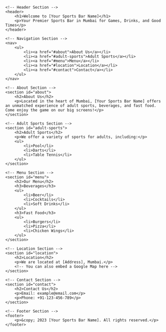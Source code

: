 <!DOCTYPE html>
<html>
<head>
    <title>Your Sports Bar - Mumbai</title>
    <link rel="stylesheet" type="text/css" href="styles.css"> <!-- Assuming you have a styles.css file -->
</head>
<body>

    <!-- Header Section -->
    <header>
        <h1>Welcome to [Your Sports Bar Name]</h1>
        <p>Your Premier Sports Bar in Mumbai for Games, Drinks, and Good Times</p>
    </header>

    <!-- Navigation Section -->
    <nav>
        <ul>
            <li><a href="#about">About Us</a></li>
            <li><a href="#adult-sports">Adult Sports</a></li>
            <li><a href="#menu">Menu</a></li>
            <li><a href="#location">Location</a></li>
            <li><a href="#contact">Contact</a></li>
        </ul>
    </nav>

    <!-- About Section -->
    <section id="about">
        <h2>About Us</h2>
        <p>Located in the heart of Mumbai, [Your Sports Bar Name] offers an unmatched experience of adult sports, beverages, and fast food. Come enjoy the game on our big screens!</p>
    </section>

    <!-- Adult Sports Section -->
    <section id="adult-sports">
        <h2>Adult Sports</h2>
        <p>We offer a variety of sports for adults, including:</p>
        <ul>
            <li>Pool</li>
            <li>Darts</li>
            <li>Table Tennis</li>
        </ul>
    </section>

    <!-- Menu Section -->
    <section id="menu">
        <h2>Our Menu</h2>
        <h3>Beverages</h3>
        <ul>
            <li>Beer</li>
            <li>Cocktails</li>
            <li>Soft Drinks</li>
        </ul>
        <h3>Fast Food</h3>
        <ul>
            <li>Burgers</li>
            <li>Pizza</li>
            <li>Chicken Wings</li>
        </ul>
    </section>

    <!-- Location Section -->
    <section id="location">
        <h2>Location</h2>
        <p>We are located at [Address], Mumbai.</p>
        <!-- You can also embed a Google Map here -->
    </section>

    <!-- Contact Section -->
    <section id="contact">
        <h2>Contact Us</h2>
        <p>Email: example@email.com</p>
        <p>Phone: +91-123-456-789</p>
    </section>

    <!-- Footer Section -->
    <footer>
        <p>&copy; 2023 [Your Sports Bar Name]. All rights reserved.</p>
    </footer>

</body>
</html>
